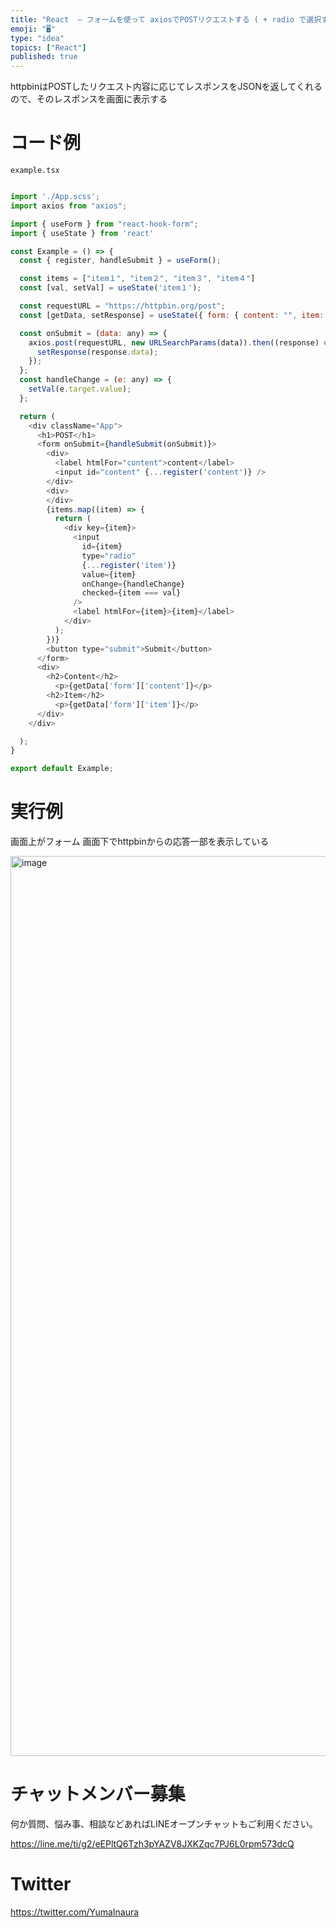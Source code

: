 ```yaml
---
title: "React  – フォームを使って axiosでPOSTリクエストする ( + radio で選択する )"
emoji: "🖥"
type: "idea"
topics: ["React"]
published: true
---
```


httpbinはPOSTしたリクエスト内容に応じてレスポンスをJSONを返してくれるので、そのレスポンスを画面に表示する

# コード例

`example.tsx`

```js

import './App.scss';
import axios from "axios";

import { useForm } from "react-hook-form";
import { useState } from 'react'

const Example = () => {
  const { register, handleSubmit } = useForm();

  const items = ["item１", "item２", "item３", "item４"]
  const [val, setVal] = useState('item１');

  const requestURL = "https://httpbin.org/post";
  const [getData, setResponse] = useState({ form: { content: "", item: "" }});

  const onSubmit = (data: any) => {
    axios.post(requestURL, new URLSearchParams(data)).then((response) => {
      setResponse(response.data);
    });
  };
  const handleChange = (e: any) => {
    setVal(e.target.value);
  };

  return (
    <div className="App">
      <h1>POST</h1>
      <form onSubmit={handleSubmit(onSubmit)}>
        <div>
          <label htmlFor="content">content</label>
          <input id="content" {...register('content')} />
        </div>
        <div>
        </div>
        {items.map((item) => {
          return (
            <div key={item}>
              <input
                id={item}
                type="radio"
                {...register('item')}
                value={item}
                onChange={handleChange}
                checked={item === val}
              />
              <label htmlFor={item}>{item}</label>
            </div>
          );
        })}
        <button type="submit">Submit</button>
      </form>
      <div>
        <h2>Content</h2>
          <p>{getData['form']['content']}</p>
        <h2>Item</h2>
          <p>{getData['form']['item']}</p>
      </div>
    </div>

  );
}

export default Example;

```

# 実行例

画面上がフォーム
画面下でhttpbinからの応答一部を表示している


<img width="1440" alt="image" src="https://user-images.githubusercontent.com/13635059/211244822-a5609db5-33f8-40f4-a469-5d053ee08a9c.png">



# チャットメンバー募集


何か質問、悩み事、相談などあればLINEオープンチャットもご利用ください。

https://line.me/ti/g2/eEPltQ6Tzh3pYAZV8JXKZqc7PJ6L0rpm573dcQ


# Twitter

https://twitter.com/YumaInaura

